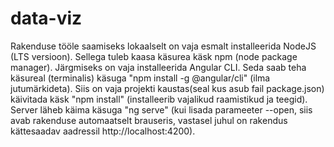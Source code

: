 # data-viz

Rakenduse tööle saamiseks lokaalselt on vaja esmalt installeerida NodeJS (LTS versioon). Sellega tuleb kaasa käsurea käsk npm (node package manager). 
Järgmiseks on vaja installeerida Angular CLI. Seda saab teha käsureal (terminalis) käsuga "npm install -g @angular/cli" (ilma jutumärkideta).
Siis on vaja projekti kaustas(seal kus asub fail package.json) käivitada käsk "npm install" (installeerib vajalikud raamistikud ja teegid).
Server läheb käima käsuga "ng serve" (kui lisada parameeter --open, siis avab rakenduse automaatselt brauseris, vastasel juhul on rakendus kättesaadav aadressil http://localhost:4200).
